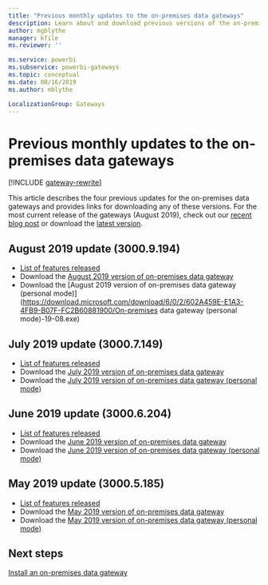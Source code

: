 ```yaml
---
title: "Previous monthly updates to the on-premises data gateways"
description: Learn about and download previous versions of the on-premises data gateways.
author: mgblythe
manager: kfile
ms.reviewer: ''

ms.service: powerbi
ms.subservice: powerbi-gateways
ms.topic: conceptual
ms.date: 08/16/2019
ms.author: mblythe

LocalizationGroup: Gateways
---
```


# Previous monthly updates to the on-premises data gateways

[!INCLUDE [gateway-rewrite](../includes/gateway-rewrite.md)]

This article describes the four previous updates for the on-premises data gateways and provides links for downloading any of these versions. For the most current release of the gateways (August 2019), check out our [recent blog post](https://powerbi.microsoft.com/blog/on-premises-data-gateway-september-2019-update-is-now-available/) or download the [latest version](https://go.microsoft.com/fwlink/?LinkId=820925&clcid=0x409).

## August 2019 update (3000.9.194)

- [List of features released](https://powerbi.microsoft.com/blog/on-premises-data-gateway-august-2019-update-is-now-available/)
- Download the [August 2019 version of on-premises data gateway](https://download.microsoft.com/download/D/A/1/DA1FDDB8-6DA8-4F50-B4D0-18019591E182/GatewayInstall-19-08.exe)
- Download the [August 2019 version of on-premises data gateway (personal mode)](https://download.microsoft.com/download/6/0/2/602A459E-E1A3-4FB9-B07F-FC2B60881900/On-premises data gateway (personal mode)-19-08.exe)

## July 2019 update (3000.7.149)

- [List of features released](https://powerbi.microsoft.com/blog/on-premises-data-gateway-july-2019-update-is-now-available/)
- Download the [July 2019 version of on-premises data gateway](https://download.microsoft.com/download/D/A/1/DA1FDDB8-6DA8-4F50-B4D0-18019591E182/GatewayInstall-19-07.exe)
- Download the [July 2019 version of on-premises data gateway (personal mode)](https://download.microsoft.com/download/6/0/2/602A459E-E1A3-4FB9-B07F-FC2B60881900/On-premises%20data%20gateway%20(personal%20mode)-19-07.exe)

## June 2019 update (3000.6.204)

- [List of features released](https://powerbi.microsoft.com/blog/on-premises-data-gateway-june-2019-update-is-now-available/)
- Download the [June 2019 version of on-premises data gateway](https://download.microsoft.com/download/D/A/1/DA1FDDB8-6DA8-4F50-B4D0-18019591E182/GatewayInstall-19-06.exe)
- Download the [June 2019 version of on-premises data gateway (personal mode)](https://download.microsoft.com/download/6/0/2/602A459E-E1A3-4FB9-B07F-FC2B60881900/On-premises%20data%20gateway%20(personal%20mode)-19-06.exe)

## May 2019 update (3000.5.185)

- [List of features released](https://powerbi.microsoft.com/blog/on-premises-data-gateway-may-2019-update-is-now-available)
- Download the [May 2019 version of on-premises data gateway](https://download.microsoft.com/download/D/A/1/DA1FDDB8-6DA8-4F50-B4D0-18019591E182/GatewayInstall-19-05.exe)
- Download the [May 2019 version of on-premises data gateway (personal mode)](https://download.microsoft.com/download/6/0/2/602A459E-E1A3-4FB9-B07F-FC2B60881900/On-premises%20data%20gateway%20(personal%20mode)-19-05.exe)

## Next steps

[Install an on-premises data gateway](service-gateway-install.md)
